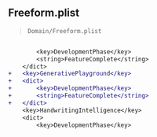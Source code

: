 ## Freeform.plist

> `Domain/Freeform.plist`

```diff

 		<key>DevelopmentPhase</key>
 		<string>FeatureComplete</string>
 	</dict>
+	<key>GenerativePlayground</key>
+	<dict>
+		<key>DevelopmentPhase</key>
+		<string>FeatureComplete</string>
+	</dict>
 	<key>HandwritingIntelligence</key>
 	<dict>
 		<key>DevelopmentPhase</key>

```
